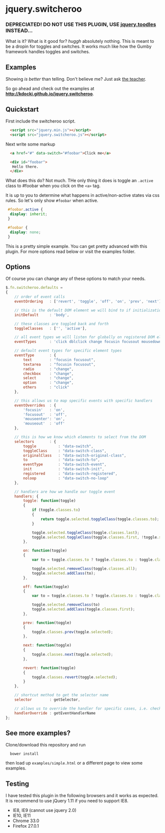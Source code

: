 # jquery.switcheroo


### DEPRECIATED! DO NOT USE THIS PLUGIN, USE [jquery.toodles](https://github.com/kdocki/jquery.toodles) INSTEAD...

What is it? What is it good for? *huggh* absolutely nothing. This is meant to be a dropin for toggles and switches. It works much like how the Gumby framework handles toggles and switches.

## Examples

Showing *is better* than telling. Don't believe me? Just ask [the teacher](http://youtu.be/UXQYcNSNIb8?t=1m26s).

So go ahead and check out the examples at **http://kdocki.github.io/jquery.switcheroo**.

## Quickstart

First include the switcheroo script.

```html
  <script src="jquery.min.js"></script>
  <script src="jquery.switcheroo.js"></script>
```

Next write some markup

```html
  <a href="#" data-switch="#foobar">Click me</a>

  <div id="foobar">
   Hello there.
  </div>
```

What does this do? Not much. THe only thing it does is toggle an `.active` class to #foobar when you click on the `<a>` tag.

It is up to you to determine what happens in active/non-active states via css rules. So let's only show `#foobar` when active.

```css
 #foobar.active {
  display: inherit;
 }

 #foobar {
  display: none;
 }
```

This is a pretty simple example. You can get pretty advanced with this plugin. For more options read below or visit the examples folder.

## Options

Of course you can change any of these options to match your needs.

```js
$.fn.switcheroo.defaults =
{
	// order of event calls
	eventOrdering 	: ['revert', 'toggle', 'off', 'on', 'prev', 'next'],

	// this is the default DOM element we will bind to if initialization is not overriden
	initDefault		: 'body',

	// these classes are toggled back and forth
	toggleClasses	: ['', 'active'],

	// all event types we will listen for globally on registered DOM element
	eventTypes		: 'click dblclick change focusin focusout mousedown mouseup mouseover mousemove mouseenter mouseout dragstart drag dragenter dragleave dragover drop dragend keypress keyup',

	// default event types for specific element types
	eventType 		: {
		text 		: "focusin focusout",
		textarea 	: "focusin focusout",
		radio 		: "change",
		checkbox 	: "change",
		select 		: "change",
		option 		: "change",
		others 		: "click"
	},

	// this allows us to map specific events with specific handlers
	eventOverrides	: {
		'focusin'	: 'on',
		'focusout'	: 'off',
		'mouseenter': 'on',
		'mouseout'	: 'off'
	},

	// this is how we know which elements to select from the DOM
	selectors		: {
		toggle			: "data-switch",
		toggleClass 	: "data-switch-class",
		originalClass 	: "data-switch-original-class",
		to 				: "data-switch-to",
		eventType 		: "data-switch-event",
		init 			: "data-switch-init",
		registered 		: "data-switch-registered",
		noloop			: "data-switch-no-loop"
	},

	// handlers are how we handle our toggle event
	handlers: {
		toggle: function(toggle)
	 	{
	 		if (toggle.classes.to)
	 		{
		 		return toggle.selected.toggleClass(toggle.classes.to);
	 		}

	 		toggle.selected.toggleClass(toggle.classes.last);
	 		toggle.selected.toggleClass(toggle.classes.first, !toggle.selected.hasClass(toggle.classes.last));
	 	},

		on: function(toggle)
		{
			var to = toggle.classes.to ? toggle.classes.to : toggle.classes.last;

			toggle.selected.removeClass(toggle.classes.all);
			toggle.selected.addClass(to);
		},

		off: function(toggle)
		{
			var to = toggle.classes.to ? toggle.classes.to : toggle.classes.all;

			toggle.selected.removeClass(to)
			toggle.selected.addClass(toggle.classes.first);
		},

		prev: function(toggle)
		{
			toggle.classes.prev(toggle.selected);
		},

		next: function(toggle)
		{
			toggle.classes.next(toggle.selected);
		},

		revert: function(toggle)
		{
			toggle.classes.revert(toggle.selected);
		}
	},

	// shortcut method to get the selector name
	selector 		: getSelector,

	// allows us to override the handler for specific cases, i.e. checkbox/textarea
	handlerOverride	: getEventHandlerName
};
```

## See more examples?

Clone/download this repository and run

```
  bower install
```

then load up `examples/simple.html` or a different page to view some examples.

## Testing

I have tested this plugin in the following browsers and it works as expected. It is recommend to use jQuery 1.11 if you need to support IE8.

- IE8, IE9 (cannot use jquery 2.0)
- IE10, IE11
- Chrome 33.0
- Firefox 27.0.1

